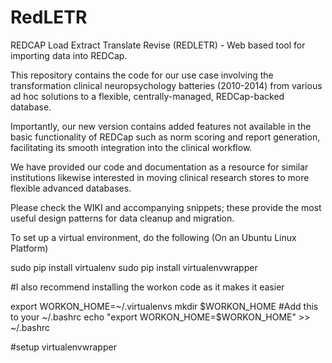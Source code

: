 
RedLETR
=======


REDCAP Load Extract Translate Revise (REDLETR) - Web based tool for importing data into REDCap.

This repository contains the code for our use case involving the transformation clinical neuropsychology batteries (2010-2014) from various ad hoc solutions to a flexible, centrally-managed, REDCap-backed database.

Importantly, our new version contains added features not available in the basic functionality of REDCap such as norm scoring and report generation, facilitating its smooth integration into the clinical workflow.

We have provided our code and documentation as a resource for similar institutions likewise interested in moving clinical research stores to more flexible advanced databases.

Please check the WIKI and accompanying snippets; these provide the most useful design patterns for data cleanup and migration.


To set up a virtual environment, do the following (On an Ubuntu Linux Platform)

sudo pip install virtualenv
sudo pip install virtualenvwrapper

#I also recommend installing the workon code as it makes it easier

export WORKON_HOME=~/.virtualenvs
mkdir $WORKON_HOME
#Add this to your ~/.bashrc
echo "export WORKON_HOME=$WORKON_HOME" >> ~/.bashrc

#setup virtualenvwrapper

